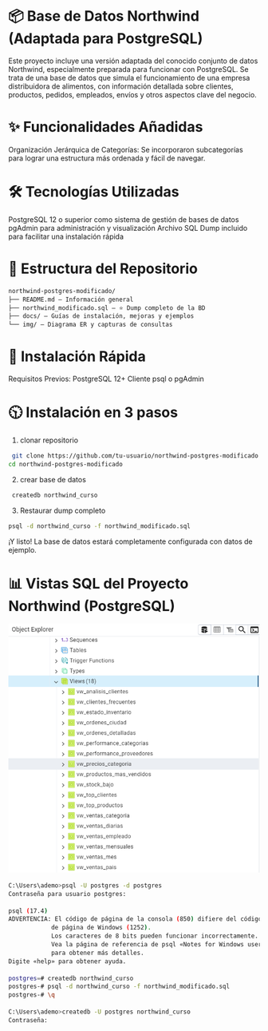 # 📦 Base de Datos Northwind (Adaptada para PostgreSQL) 
Este proyecto incluye una versión adaptada del conocido conjunto de datos Northwind, especialmente preparada para funcionar con PostgreSQL. Se trata de una base de datos que simula el funcionamiento de una empresa distribuidora de alimentos, con información detallada sobre clientes, productos, pedidos, empleados, envíos y otros aspectos clave del negocio.
# ✨ Funcionalidades Añadidas
Organización Jerárquica de Categorías: Se incorporaron subcategorías para lograr una estructura más ordenada y fácil de navegar.

# 🛠️ Tecnologías Utilizadas
PostgreSQL 12 o superior como sistema de gestión de bases de datos
pgAdmin  para administración y visualización
Archivo SQL Dump incluido para facilitar una instalación rápida
# 📁 Estructura del Repositorio
``` bash
northwind-postgres-modificado/
├── README.md — Información general
├── northwind_modificado.sql — ⭐ Dump completo de la BD
├── docs/ — Guías de instalación, mejoras y ejemplos
└── img/ — Diagrama ER y capturas de consultas
```
# 🚀 Instalación Rápida
Requisitos Previos:
PostgreSQL 12+
Cliente psql o pgAdmin 
# 🕥 Instalación en 3 pasos
1. clonar repositorio
``` bash
 git clone https://github.com/tu-usuario/northwind-postgres-modificado.git
cd northwind-postgres-modificado
```
2. crear base de datos
``` bash
 createdb northwind_curso
```
3. Restaurar dump completo
``` bash
psql -d northwind_curso -f northwind_modificado.sql
```
¡Y listo! La base de datos estará completamente configurada con datos de ejemplo.
# 📊 Vistas SQL del Proyecto Northwind (PostgreSQL)
![imagen JSONB](./images.png)

   

``` bash
C:\Users\ademo>psql -U postgres -d postgres
Contraseña para usuario postgres:

psql (17.4)
ADVERTENCIA: El código de página de la consola (850) difiere del código
            de página de Windows (1252).
            Los caracteres de 8 bits pueden funcionar incorrectamente.
            Vea la página de referencia de psql «Notes for Windows users»
            para obtener más detalles.
Digite «help» para obtener ayuda.

postgres=# createdb northwind_curso
postgres-# psql -d northwind_curso -f northwind_modificado.sql
postgres-# \q

C:\Users\ademo>createdb -U postgres northwind_curso
Contraseña:
```

